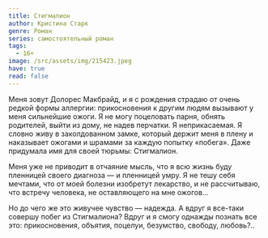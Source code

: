 ```yaml
---
title: Стигмалион
author: Кристина Старк
genre: Роман
series: самостоятельный роман
tags:
  - 16+
image: /src/assets/img/215423.jpeg
have: true
read: false
---
```

Меня зовут Долорес Макбрайд, и я с рождения страдаю от очень редкой формы аллергии: прикосновения к другим людям вызывают у меня сильнейшие ожоги. Я не могу поцеловать парня, обнять родителей, выйти из дому, не надев перчатки. Я неприкасаемая. Я словно живу в заколдованном замке, который держит меня в плену и наказывает ожогами и шрамами за каждую попытку «побега». Даже придумала имя для своей тюрьмы: Стигмалион.

Меня уже не приводит в отчаяние мысль, что я всю жизнь буду пленницей своего диагноза — и пленницей умру. Я не тешу себя мечтами, что от моей болезни изобретут лекарство, и не рассчитываю, что встречу человека, не оставляющего на мне ожогов...

Но до чего же это живучее чувство — надежда. А вдруг я все-таки совершу побег из Стигмалиона? Вдруг и я смогу однажды познать все это: прикосновения, объятия, поцелуи, безумство, свободу, любовь?..
